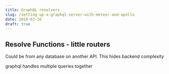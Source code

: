 ```yaml
---
title: GraphQL resolvers
slug: /setting-up-a-graphql-server-with-meteor-and-apollo
date: 2018-03-16
draft: true
---
```


## Resolve Functions - little routers

Could be from any database on another API. This hides backend complexity

graphql handles multiple queries together
